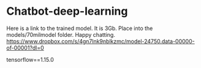 #  Chatbot-deep-learning

Here is a link to the trained model. It is 3Gb. Place into the models/70milmodel folder. Happy chatting. https://www.dropbox.com/s/4gn7lnk9nblkzmc/model-24750.data-00000-of-00001?dl=0

tensorflow==1.15.0


